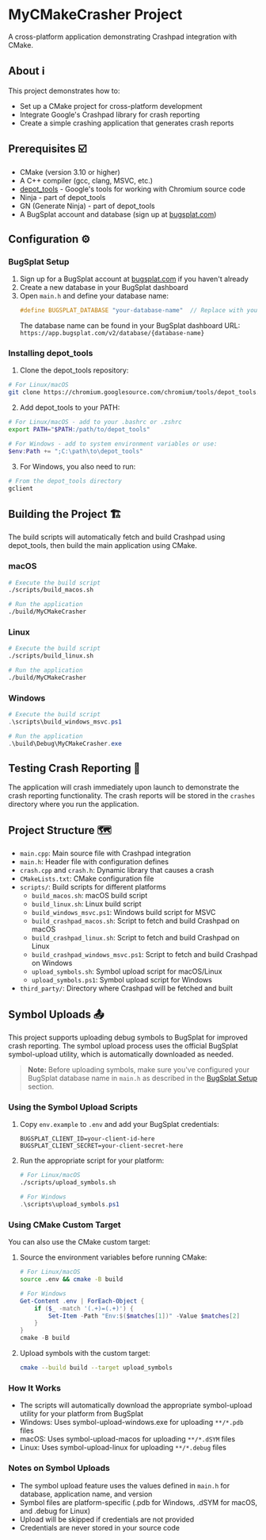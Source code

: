 # MyCMakeCrasher Project

A cross-platform application demonstrating Crashpad integration with CMake.

## About ℹ️

This project demonstrates how to:
- Set up a CMake project for cross-platform development
- Integrate Google's Crashpad library for crash reporting
- Create a simple crashing application that generates crash reports

## Prerequisites ☑️

- CMake (version 3.10 or higher)
- A C++ compiler (gcc, clang, MSVC, etc.)
- [depot_tools](https://commondatastorage.googleapis.com/chrome-infra-docs/flat/depot_tools/docs/html/depot_tools_tutorial.html#_setting_up) - Google's tools for working with Chromium source code
- Ninja - part of depot_tools
- GN (Generate Ninja) - part of depot_tools
- A BugSplat account and database (sign up at [bugsplat.com](https://www.bugsplat.com))

## Configuration ⚙️

### BugSplat Setup

1. Sign up for a BugSplat account at [bugsplat.com](https://www.bugsplat.com) if you haven't already
2. Create a new database in your BugSplat dashboard
3. Open `main.h` and define your database name:
   ```cpp
   #define BUGSPLAT_DATABASE "your-database-name"  // Replace with your database name from BugSplat
   ```
   The database name can be found in your BugSplat dashboard URL: `https://app.bugsplat.com/v2/database/{database-name}`

### Installing depot_tools

1. Clone the depot_tools repository:

```bash
# For Linux/macOS
git clone https://chromium.googlesource.com/chromium/tools/depot_tools.git
```

2. Add depot_tools to your PATH:

```bash
# For Linux/macOS - add to your .bashrc or .zshrc
export PATH="$PATH:/path/to/depot_tools"
```

```powershell
# For Windows - add to system environment variables or use:
$env:Path += ";C:\path\to\depot_tools"
```

3. For Windows, you also need to run:

```powershell
# From the depot_tools directory
gclient
```

## Building the Project 🏗️

The build scripts will automatically fetch and build Crashpad using depot_tools, then build the main application using CMake.

### macOS

```bash
# Execute the build script
./scripts/build_macos.sh

# Run the application
./build/MyCMakeCrasher
```

### Linux

```bash
# Execute the build script
./scripts/build_linux.sh

# Run the application
./build/MyCMakeCrasher
```

### Windows

```powershell
# Execute the build script
.\scripts\build_windows_msvc.ps1

# Run the application
.\build\Debug\MyCMakeCrasher.exe
```

## Testing Crash Reporting 🧪

The application will crash immediately upon launch to demonstrate the crash reporting functionality. The crash reports will be stored in the `crashes` directory where you run the application.

## Project Structure 🗺️

- `main.cpp`: Main source file with Crashpad integration
- `main.h`: Header file with configuration defines
- `crash.cpp` and `crash.h`: Dynamic library that causes a crash
- `CMakeLists.txt`: CMake configuration file
- `scripts/`: Build scripts for different platforms
  - `build_macos.sh`: macOS build script
  - `build_linux.sh`: Linux build script
  - `build_windows_msvc.ps1`: Windows build script for MSVC
  - `build_crashpad_macos.sh`: Script to fetch and build Crashpad on macOS
  - `build_crashpad_linux.sh`: Script to fetch and build Crashpad on Linux
  - `build_crashpad_windows_msvc.ps1`: Script to fetch and build Crashpad on Windows
  - `upload_symbols.sh`: Symbol upload script for macOS/Linux
  - `upload_symbols.ps1`: Symbol upload script for Windows
- `third_party/`: Directory where Crashpad will be fetched and built 

## Symbol Uploads 📤

This project supports uploading debug symbols to BugSplat for improved crash reporting. The symbol upload process uses the official BugSplat symbol-upload utility, which is automatically downloaded as needed.

> **Note:** Before uploading symbols, make sure you've configured your BugSplat database name in `main.h` as described in the [BugSplat Setup](#bugsplat-setup) section.

### Using the Symbol Upload Scripts

1. Copy `env.example` to `.env` and add your BugSplat credentials:
   ```
   BUGSPLAT_CLIENT_ID=your-client-id-here
   BUGSPLAT_CLIENT_SECRET=your-client-secret-here
   ```

2. Run the appropriate script for your platform:
   ```bash
   # For Linux/macOS
   ./scripts/upload_symbols.sh
   ```
   ```powershell
   # For Windows
   .\scripts\upload_symbols.ps1
   ```

### Using CMake Custom Target

You can also use the CMake custom target:

1. Source the environment variables before running CMake:
   ```bash
   # For Linux/macOS
   source .env && cmake -B build
   ```
   ```powershell
   # For Windows
   Get-Content .env | ForEach-Object { 
       if ($_ -match '(.+)=(.+)') { 
           Set-Item -Path "Env:$($matches[1])" -Value $matches[2]
       }
   }
   cmake -B build
   ```

2. Upload symbols with the custom target:
   ```bash
   cmake --build build --target upload_symbols
   ```

### How It Works

- The scripts will automatically download the appropriate symbol-upload utility for your platform from BugSplat
- Windows: Uses symbol-upload-windows.exe for uploading `**/*.pdb` files
- macOS: Uses symbol-upload-macos for uploading `**/*.dSYM` files
- Linux: Uses symbol-upload-linux for uploading `**/*.debug` files

### Notes on Symbol Uploads

- The symbol upload feature uses the values defined in `main.h` for database, application name, and version
- Symbol files are platform-specific (.pdb for Windows, .dSYM for macOS, and .debug for Linux)
- Upload will be skipped if credentials are not provided
- Credentials are never stored in your source code
